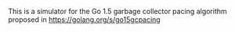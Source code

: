 This is a simulator for the Go 1.5 garbage collector pacing algorithm
proposed in https://golang.org/s/go15gcpacing

